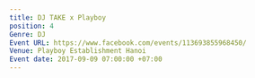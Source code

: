 ```yaml
---
title: DJ TAKE x Playboy
position: 4
Genre: DJ
Event URL: https://www.facebook.com/events/113693855968450/
Venue: Playboy Establishment Hanoi
Event date: 2017-09-09 07:00:00 +07:00
---
```


